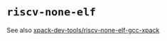 `riscv-none-elf`
==================

See also
[xpack-dev-tools/riscv-none-elf-gcc-xpack](https://github.com/xpack-dev-tools/riscv-none-elf-gcc-xpack)
